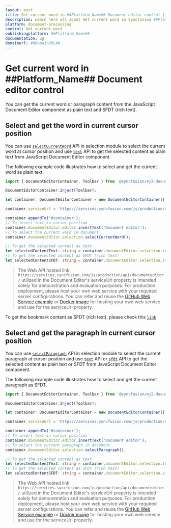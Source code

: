 ```yaml
---
layout: post
title: Get current word in ##Platform_Name## Document editor control | Syncfusion
description: Learn here all about Get current word in Syncfusion ##Platform_Name## Document editor control of Syncfusion Essential JS 2 and more.
platform: document-processing
control: Get current word 
publishingplatform: ##Platform_Name##
documentation: ug
domainurl: ##DomainURL##
---
```


# Get current word in ##Platform_Name## Document editor control

You can get the current word or paragraph content from the JavaScript Document Editor component as plain text and SFDT (rich text).

## Select and get the word in current cursor position

You can use [`selectCurrentWord`](https://ej2.syncfusion.com/javascript/documentation/api/document-editor/selection#selectcurrentword) API in selection module to select the current word at cursor position and use [`text`](https://ej2.syncfusion.com/javascript/documentation/api/document-editor/selection#text-code-classlanguage-textstringcode) API to get the selected content as plain text from JavaScript Document Editor component.

The following example code illustrates how to select and get the current word as plain text.

```ts
import { DocumentEditorContainer, Toolbar } from '@syncfusion/ej2-documenteditor';

DocumentEditorContainer.Inject(Toolbar);

let container: DocumentEditorContainer = new DocumentEditorContainer({ enableToolbar: true, height: '590px' });

container.serviceUrl = 'https://services.syncfusion.com/js/production/api/documenteditor/';

container.appendTo('#container');
// To insert text in cursor position
container.documentEditor.editor.insertText('Document editor');
// To select the current word in document
container.documentEditor.selection.selectCurrentWord();

// To get the selected content as text
let selectedContentText: string = container.documentEditor.selection.text;
// To get the selected content as SFDT (rich text)
let selectedContentSFDT: string = container.documentEditor.selection.sfdt;
```

> The Web API hosted link `https://services.syncfusion.com/js/production/api/documenteditor/` utilized in the Document Editor's serviceUrl property is intended solely for demonstration and evaluation purposes. For production deployment, please host your own web service with your required server configurations. You can refer and reuse the [GitHub Web Service example](https://github.com/SyncfusionExamples/EJ2-DocumentEditor-WebServices) or [Docker image](https://hub.docker.com/r/syncfusion/word-processor-server) for hosting your own web service and use for the serviceUrl property.

To get the bookmark content as SFDT (rich text), please check this [`link`](../how-to/get-the-selected-content#get-the-selected-content-as-sfdt-rich-text)

## Select and get the paragraph in current cursor position

You can use [`selectParagraph`](https://ej2.syncfusion.com/javascript/documentation/api/document-editor/selection#selectparagraph) API in selection module to select the current paragraph at cursor position and use [`text`](https://ej2.syncfusion.com/javascript/documentation/api/document-editor/selection#text-code-classlanguage-textstringcode) API or [`sfdt`](https://ej2.syncfusion.com/javascript/documentation/api/document-editor/selection#sfdt-code-classlanguage-textstringcode) API to get the selected content as plain text or SFDT from JavaScript Document Editor component.

The following example code illustrates how to select and get the current paragraph as SFDT.

```ts
import { DocumentEditorContainer, Toolbar } from '@syncfusion/ej2-documenteditor';

DocumentEditorContainer.Inject(Toolbar);

let container: DocumentEditorContainer = new DocumentEditorContainer({ enableToolbar: true, height: '590px' });

container.serviceUrl = 'https://services.syncfusion.com/js/production/api/documenteditor/';

container.appendTo('#container');
// To insert text in cursor position
container.documentEditor.editor.insertText('Document editor');
// To select the current paragraph in document
container.documentEditor.selection.selectParagraph();

// To get the selected content as text
let selectedContentText: string = container.documentEditor.selection.text;
// To get the selected content as SFDT (rich text)
let selectedContentSFDT: string = container.documentEditor.selection.sfdt;
```

> The Web API hosted link `https://services.syncfusion.com/js/production/api/documenteditor/` utilized in the Document Editor's serviceUrl property is intended solely for demonstration and evaluation purposes. For production deployment, please host your own web service with your required server configurations. You can refer and reuse the [GitHub Web Service example](https://github.com/SyncfusionExamples/EJ2-DocumentEditor-WebServices) or [Docker image](https://hub.docker.com/r/syncfusion/word-processor-server) for hosting your own web service and use for the serviceUrl property.